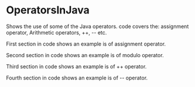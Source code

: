 # OperatorsInJava
Shows the use of some of the Java operators.  code covers the: assignment operator, Arithmetic operators, ++, -- etc. 

First section in code shows an example is of assignment operator. 

Second section in code shows an example is of modulo operator. 

Third section in code shows an example is of ++ operator. 

Fourth section in code shows an example is of -- operator. 

